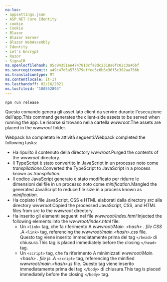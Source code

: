 ```yaml
---
no-loc:
- appsettings.json
- ASP.NET Core Identity
- cookie
- Cookie
- Blazor
- Blazor Server
- Blazor WebAssembly
- Identity
- Let's Encrypt
- Razor
- SignalR
ms.openlocfilehash: 05c94351ee4747813cfa8dc2318a6fc02c3a46bf
ms.sourcegitcommit: a49c47d5a573379effee5c6b6e36f5c302aa756b
ms.translationtype: MT
ms.contentlocale: it-IT
ms.lasthandoff: 02/16/2021
ms.locfileid: "100552893"
---
```

```console
npm run release
```

<span data-ttu-id="23a51-101">Questo comando genera gli asset lato client da servire durante l'esecuzione dell'app.</span><span class="sxs-lookup"><span data-stu-id="23a51-101">This command generates the client-side assets to be served when running the app.</span></span> <span data-ttu-id="23a51-102">Le risorse si trovano nella cartella *wwwroot*.</span><span class="sxs-lookup"><span data-stu-id="23a51-102">The assets are placed in the *wwwroot* folder.</span></span>

<span data-ttu-id="23a51-103">Webpack ha completato le attività seguenti:</span><span class="sxs-lookup"><span data-stu-id="23a51-103">Webpack completed the following tasks:</span></span>

* <span data-ttu-id="23a51-104">Ha ripulito il contenuto della directory *wwwroot*.</span><span class="sxs-lookup"><span data-stu-id="23a51-104">Purged the contents of the *wwwroot* directory.</span></span>
* <span data-ttu-id="23a51-105">Il TypeScript è stato convertito in JavaScript in un processo noto come *transpilazione*.</span><span class="sxs-lookup"><span data-stu-id="23a51-105">Converted the TypeScript to JavaScript in a process known as *transpilation*.</span></span>
* <span data-ttu-id="23a51-106">Il codice JavaScript generato è stato modificato per ridurre le dimensioni del file in un processo noto come *minification*.</span><span class="sxs-lookup"><span data-stu-id="23a51-106">Mangled the generated JavaScript to reduce file size in a process known as *minification*.</span></span>
* <span data-ttu-id="23a51-107">Ha copiato i file JavaScript, CSS e HTML elaborati dalla directory *src* alla directory *wwwroot*.</span><span class="sxs-lookup"><span data-stu-id="23a51-107">Copied the processed JavaScript, CSS, and HTML files from *src* to the *wwwroot* directory.</span></span>
* <span data-ttu-id="23a51-108">Ha inserito gli elementi seguenti nel file *wwwroot/index.html*:</span><span class="sxs-lookup"><span data-stu-id="23a51-108">Injected the following elements into the *wwwroot/index.html* file:</span></span>
  * <span data-ttu-id="23a51-109">Un `<link>` tag, che fa riferimento A *wwwroot/Main. \<hash\> . file CSS* .</span><span class="sxs-lookup"><span data-stu-id="23a51-109">A `<link>` tag, referencing the *wwwroot/main.\<hash\>.css* file.</span></span> <span data-ttu-id="23a51-110">Questo tag viene inserito immediatamente prima del tag `</head>` di chiusura.</span><span class="sxs-lookup"><span data-stu-id="23a51-110">This tag is placed immediately before the closing `</head>` tag.</span></span>
  * <span data-ttu-id="23a51-111">Un `<script>` tag, che fa riferimento A minimizzati *wwwroot/Main. \<hash\> . file js* .</span><span class="sxs-lookup"><span data-stu-id="23a51-111">A `<script>` tag, referencing the minified *wwwroot/main.\<hash\>.js* file.</span></span> <span data-ttu-id="23a51-112">Questo tag viene inserito immediatamente prima del tag `</body>` di chiusura.</span><span class="sxs-lookup"><span data-stu-id="23a51-112">This tag is placed immediately before the closing `</body>` tag.</span></span>